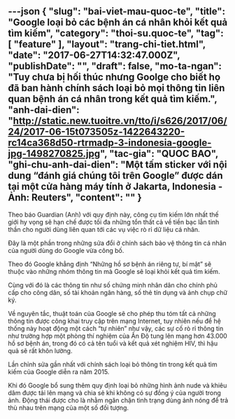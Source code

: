 ---json
{
    "slug": "bai-viet-mau-quoc-te",
    "title": "Google loại bỏ các bệnh án cá nhân khỏi kết quả tìm kiếm",
    "category": "thoi-su.quoc-te",
    "tag": [
        "feature"
    ],
    "layout": "trang-chi-tiet.html",
    "date": "2017-06-27T14:32:47.000Z",
    "publishDate": "",
    "draft": false,
    "mo-ta-ngan": "Tuy chưa bị hối thúc nhưng Goolge cho biết họ đã ban hành chính sách loại bỏ mọi thông tin liên quan bệnh án cá nhân trong kết quả tìm kiếm.",
    "anh-dai-dien": "http://static.new.tuoitre.vn/tto/i/s626/2017/06/24/2017-06-15t073505z-1422643220-rc14ca368d50-rtrmadp-3-indonesia-google-jpg-1498270825.jpg",
    "tac-gia": "QUOC BAO",
    "ghi-chu-anh-dai-dien": "Một tấm sticker với nội dung “đánh giá chúng tôi trên Google” được dán tại một cửa hàng máy tính ở Jakarta, Indonesia - Ảnh: Reuters",
    "__content__": ""
}
---
<p>Theo b&aacute;o Guardian (Anh) với quy định n&agrave;y, c&ocirc;ng cụ t&igrave;m kiếm lớn nhất thế giới hy vọng sẽ hạn chế được tối đa những tổn thất cả về tiền bạc lẫn tinh thần&nbsp;cho người d&ugrave;ng li&ecirc;n quan tới c&aacute;c vụ việc r&ograve; rỉ dữ liệu c&aacute; nh&acirc;n.</p>

<p>Đ&acirc;y l&agrave; một phần trong những sửa đổi ở ch&iacute;nh s&aacute;ch bảo vệ th&ocirc;ng tin c&aacute; nh&acirc;n của người d&ugrave;ng do Google vừa c&ocirc;ng bố.</p>

<p>Theo đ&oacute; Google khẳng định &ldquo;Những hồ sơ bệnh &aacute;n ri&ecirc;ng tư, b&iacute; mật&rdquo; sẽ thuộc v&agrave;o những nh&oacute;m th&ocirc;ng tin m&agrave; Google sẽ loại khỏi kết quả t&igrave;m kiếm.</p>

<p>C&ugrave;ng với đ&oacute; l&agrave; c&aacute;c th&ocirc;ng tin như số chứng minh nh&acirc;n d&acirc;n cho ch&iacute;nh phủ cấp cho c&ocirc;ng d&acirc;n, số t&agrave;i khoản ng&acirc;n h&agrave;ng, số thẻ t&iacute;n dụng v&agrave; ảnh chụp chữ k&yacute;.</p>

<p>Về nguy&ecirc;n tắc, thuật to&aacute;n của Google sẽ cho ph&eacute;p thu t&oacute;m tất cả những th&ocirc;ng tin được c&ocirc;ng khai truy cập tr&ecirc;n mạng Internet, tuy nhi&ecirc;n nếu để hệ thống n&agrave;y hoạt động một c&aacute;ch &ldquo;tự nhi&ecirc;n&rdquo; như vậy, c&aacute;c sự cố r&ograve; rỉ th&ocirc;ng tin như trường hợp một ph&ograve;ng th&iacute; nghiệm của Ấn Độ tung l&ecirc;n mạng hơn 43.000 hồ sơ bệnh &aacute;n, trong đ&oacute; c&oacute; cả t&ecirc;n tuổi v&agrave; kết quả x&eacute;t nghiệm HIV, th&igrave; hậu quả sẽ rất kh&ocirc;n lường.</p>

<p>Lần chỉnh sửa gần nhất với ch&iacute;nh s&aacute;ch loại bỏ th&ocirc;ng tin trong kết quả t&igrave;m kiếm của Google diễn ra năm 2015.</p>

<p>Khi đ&oacute; Google bổ sung th&ecirc;m quy định loại bỏ những h&igrave;nh ảnh nude v&agrave; khi&ecirc;u d&acirc;m được tải l&ecirc;n mạng v&agrave; chia sẻ khi kh&ocirc;ng c&oacute; sự đồng &yacute; của người trong ảnh. Động th&aacute;i được cho l&agrave; nhằm ngăn chặn t&igrave;nh trạng d&ugrave;ng ảnh n&oacute;ng để trả th&ugrave; nhau tr&ecirc;n mạng của một số đối tượng.</p>
